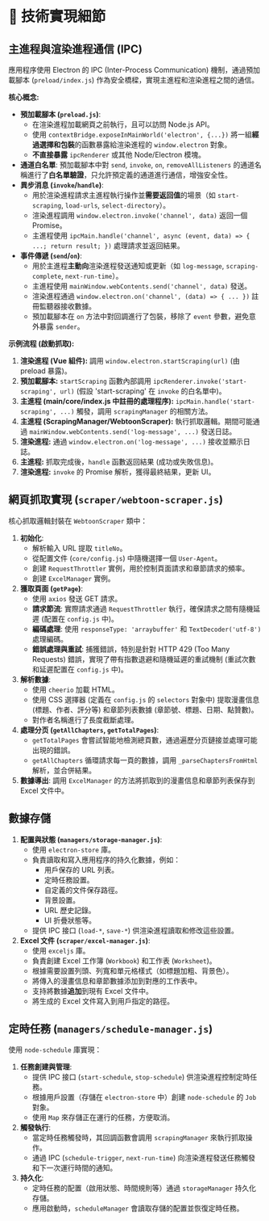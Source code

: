 # 🔧 技術實現細節

## 主進程與渲染進程通信 (IPC)

應用程序使用 Electron 的 IPC (Inter-Process Communication) 機制，通過預加載腳本 (`preload/index.js`) 作為安全橋樑，實現主進程和渲染進程之間的通信。

**核心概念:**
- **預加載腳本 (`preload.js`)**: 
  - 在渲染進程加載網頁之前執行，且可以訪問 Node.js API。
  - 使用 `contextBridge.exposeInMainWorld('electron', {...})` 將一組**經過選擇和包裝**的函數暴露給渲染進程的 `window.electron` 對象。
  - **不直接暴露** `ipcRenderer` 或其他 Node/Electron 模塊。
- **通道白名單**: 預加載腳本中對 `send`, `invoke`, `on`, `removeAllListeners` 的通道名稱進行了**白名單驗證**，只允許預定義的通道進行通信，增強安全性。
- **異步消息 (`invoke`/`handle`)**: 
  - 用於渲染進程請求主進程執行操作並**需要返回值**的場景（如 `start-scraping`, `load-urls`, `select-directory`）。
  - 渲染進程調用 `window.electron.invoke('channel', data)` 返回一個 Promise。
  - 主進程使用 `ipcMain.handle('channel', async (event, data) => { ...; return result; })` 處理請求並返回結果。
- **事件傳遞 (`send`/`on`)**: 
  - 用於主進程**主動向**渲染進程發送通知或更新（如 `log-message`, `scraping-complete`, `next-run-time`）。
  - 主進程使用 `mainWindow.webContents.send('channel', data)` 發送。
  - 渲染進程通過 `window.electron.on('channel', (data) => { ... })` 註冊監聽器接收數據。
  - 預加載腳本在 `on` 方法中對回調進行了包裝，移除了 `event` 參數，避免意外暴露 `sender`。

**示例流程 (啟動抓取):**
1.  **渲染進程 (Vue 組件):** 調用 `window.electron.startScraping(url)` (由 preload 暴露)。
2.  **預加載腳本:** `startScraping` 函數內部調用 `ipcRenderer.invoke('start-scraping', url)` (假設 'start-scraping' 在 `invoke` 的白名單中)。
3.  **主進程 (main/core/index.js 中註冊的處理程序):** `ipcMain.handle('start-scraping', ...)` 觸發，調用 `scrapingManager` 的相關方法。
4.  **主進程 (ScrapingManager/WebtoonScraper):** 執行抓取邏輯。期間可能通過 `mainWindow.webContents.send('log-message', ...)` 發送日誌。
5.  **渲染進程:** 通過 `window.electron.on('log-message', ...)` 接收並顯示日誌。
6.  **主進程:** 抓取完成後，`handle` 函數返回結果 (成功或失敗信息)。
7.  **渲染進程:** `invoke` 的 Promise 解析，獲得最終結果，更新 UI。

## 網頁抓取實現 (`scraper/webtoon-scraper.js`)

核心抓取邏輯封裝在 `WebtoonScraper` 類中：

1.  **初始化**: 
    - 解析輸入 URL 提取 `titleNo`。
    - 從配置文件 (`core/config.js`) 中隨機選擇一個 `User-Agent`。
    - 創建 `RequestThrottler` 實例，用於控制頁面請求和章節請求的頻率。
    - 創建 `ExcelManager` 實例。
2.  **獲取頁面 (`getPage`)**: 
    - 使用 `axios` 發送 GET 請求。
    - **請求節流**: 實際請求通過 `RequestThrottler` 執行，確保請求之間有隨機延遲 (配置在 `config.js` 中)。
    - **編碼處理**: 使用 `responseType: 'arraybuffer'` 和 `TextDecoder('utf-8')` 處理編碼。
    - **錯誤處理與重試**: 捕獲錯誤，特別是針對 HTTP 429 (Too Many Requests) 錯誤，實現了帶有指數退避和隨機延遲的重試機制 (重試次數和延遲配置在 `config.js` 中)。
3.  **解析數據**: 
    - 使用 `cheerio` 加載 HTML。
    - 使用 CSS 選擇器 (定義在 `config.js` 的 `selectors` 對象中) 提取漫畫信息 (標題、作者、評分等) 和章節列表數據 (章節號、標題、日期、點贊數)。
    - 對作者名稱進行了長度截斷處理。
4.  **處理分页 (`getAllChapters`, `getTotalPages`)**: 
    - `getTotalPages` 會嘗試智能地檢測總頁數，通過遍歷分页鏈接並處理可能出現的錯誤。
    - `getAllChapters` 循環請求每一頁的數據，調用 `_parseChaptersFromHtml` 解析，並合併結果。
5.  **數據導出**: 調用 `ExcelManager` 的方法將抓取到的漫畫信息和章節列表保存到 Excel 文件中。

## 數據存儲

1.  **配置與狀態 (`managers/storage-manager.js`)**: 
    - 使用 `electron-store` 庫。
    - 負責讀取和寫入應用程序的持久化數據，例如：
      - 用戶保存的 URL 列表。
      - 定時任務設置。
      - 自定義的文件保存路徑。
      - 背景設置。
      - URL 歷史記錄。
      - UI 折疊狀態等。
    - 提供 IPC 接口 (`load-*`, `save-*`) 供渲染進程讀取和修改這些設置。
2.  **Excel 文件 (`scraper/excel-manager.js`)**: 
    - 使用 `exceljs` 庫。
    - 負責創建 Excel 工作簿 (`Workbook`) 和工作表 (`Worksheet`)。
    - 根據需要設置列頭、列寬和單元格樣式（如標題加粗、背景色）。
    - 將傳入的漫畫信息和章節數據添加到對應的工作表中。
    - 支持將數據**追加**到現有 Excel 文件中。
    - 將生成的 Excel 文件寫入到用戶指定的路徑。

## 定時任務 (`managers/schedule-manager.js`)

使用 `node-schedule` 庫實現：

1.  **任務創建與管理**: 
    - 提供 IPC 接口 (`start-schedule`, `stop-schedule`) 供渲染進程控制定時任務。
    - 根據用戶設置（存儲在 `electron-store` 中）創建 `node-schedule` 的 `Job` 對象。
    - 使用 `Map` 來存儲正在運行的任務，方便取消。
2.  **觸發執行**: 
    - 當定時任務觸發時，其回調函數會調用 `scrapingManager` 來執行抓取操作。
    - 通過 IPC (`schedule-trigger`, `next-run-time`) 向渲染進程發送任務觸發和下一次運行時間的通知。
3.  **持久化**: 
    - 定時任務的配置（啟用狀態、時間規則等）通過 `storageManager` 持久化存儲。
    - 應用啟動時，`scheduleManager` 會讀取存儲的配置並恢復定時任務。 